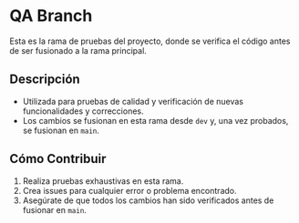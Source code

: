 # QA Branch

Esta es la rama de pruebas del proyecto, donde se verifica el código antes de ser fusionado a la rama principal.

## Descripción

- Utilizada para pruebas de calidad y verificación de nuevas funcionalidades y correcciones.
- Los cambios se fusionan en esta rama desde `dev` y, una vez probados, se fusionan en `main`.

## Cómo Contribuir

1. Realiza pruebas exhaustivas en esta rama.
2. Crea issues para cualquier error o problema encontrado.
3. Asegúrate de que todos los cambios han sido verificados antes de fusionar en `main`.
